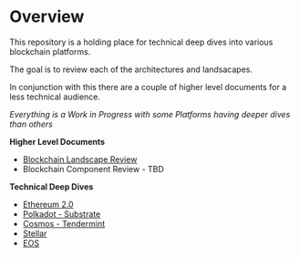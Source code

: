 # Overview
This repository is a holding place for technical deep dives into various blockchain platforms.

The goal is to review each of the architectures and landsacapes.

In conjunction with this there are a couple of higher level documents for a less technical audience.

_Everything is a Work in Progress with some Platforms having deeper dives than others_

**Higher Level Documents**
* [Blockchain Landscape Review](https://drive.google.com/open?id=151eQvR26xuD2AmLHlpO54q9gShxOybG0wIxZhHc5PnA)
* Blockchain Component Review - TBD

**Technical Deep Dives**
* [Ethereum 2.0](./ethereum.md)
* [Polkadot - Substrate](./substrate.md)
* [Cosmos - Tendermint](./tendermint.md) 
* [Stellar](./stellar.md) 
* [EOS](./EOS.md) 
